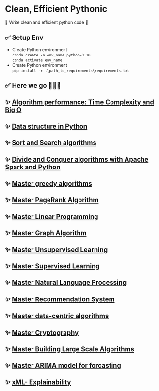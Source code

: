 # Clean, Efficient Pythonic 

🚀 Write clean and efficient python code 🚀


## ✅ Setup Env
- Create Python environment\
`conda create -n env_name python=3.10`\
`conda activate env_name`
- Create Python environment\
`pip install -r .\path_to_requirements\requirements.txt`

## ✅ Here we go 🚀🚀🚀

## ✨ [Algorithm performance: Time Complexity and Big O](https://github.com/tanquangduong/master-time-complexity-big-o)

## ✨ [Data structure in Python](https://github.com/tanquangduong/master-data-structure-python.git)

## ✨ [Sort and Search algorithms](https://github.com/tanquangduong/master-sorting-searching-python.git)

## ✨ [Divide and Conquer algorithms with Apache Spark and Python](https://github.com/tanquangduong/master-divide-conquer-apache-spark.git)

## ✨ [Master greedy algorithms](https://github.com/tanquangduong/master-greedy-algorithm.git)

## ✨ [Master PageRank Algorithm](https://github.com/tanquangduong/master-pagerank-algorithm.git)

## ✨ [Master Linear Programming](https://github.com/tanquangduong/master-linear-programming.git)

## ✨ [Master Graph Algorithm](https://github.com/tanquangduong/master-graph-algorithm.git)

## ✨ [Master Unsupervised Learning](https://github.com/tanquangduong/master-unsupervised-learning.git)

## ✨ [Master Supervised Learning](https://github.com/tanquangduong/master-supervised-learning.git)

## ✨ [Master Natural Language Processing](https://github.com/tanquangduong/master-NLP.git)

## ✨ [Master Recommendation System](https://github.com/tanquangduong/master-recommendation-system.git)

## ✨ [Master data-centric algorithms](https://github.com/tanquangduong/master-data-centric-algorithms.git)

## ✨ [Master Cryptography](https://github.com/tanquangduong/master-cryptography.git)

## ✨ [Master Building Large Scale Algorithms](https://github.com/tanquangduong/master-large-scale-algorithms.git)

## ✨ [Master ARIMA model for forcasting](https://github.com/tanquangduong/master-arima-model.git)

## ✨ [xML- Explainability](https://github.com/tanquangduong/master-ml-explainability.git)
